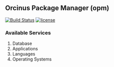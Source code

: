 ## Orcinus Package Manager (opm)
[![Build Status](https://travis-ci.org/orcinustools/omura.svg?branch=master)](https://travis-ci.org/orcinustools/omura)
[![license](https://img.shields.io/github/license/mashape/apistatus.svg)](https://github.com/orcinustools/omura/blob/master/LICENSE)


### Available Services
1. Database
2. Applications
3. Languages
4. Operating Systems
